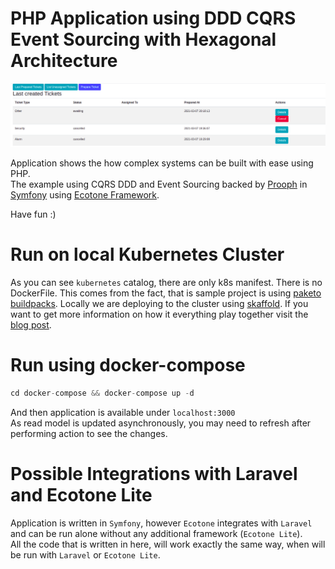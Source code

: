 # PHP Application using DDD CQRS Event Sourcing with Hexagonal Architecture

![alt text](documentation/ddd-cqrs-event-sourcing-php-hexagonal-architecture.png "PHP Application using DDD CQRS Event Sourcing with Hexagonal Architecture") 

Application shows the how complex systems can be built with ease using PHP.      
The example using CQRS DDD and Event Sourcing backed by [Prooph](http://getprooph.org/) in [Symfony](http://symfony.com/) using [Ecotone Framework](https://github.com/ecotoneframework/ecotone).  

Have fun :)

# Run on local Kubernetes Cluster

As you can see `kubernetes` catalog, there are only k8s manifest. There is no DockerFile. 
This comes from the fact, that is sample project is using [paketo buildpacks](https://paketo.io). 
Locally we are deploying to the cluster using [skaffold](https://skaffold.dev/). 
If you want to get more information on how it everything play together visit the [blog post](https://blog.ecotone.tech).

# Run using docker-compose

```php 
cd docker-compose && docker-compose up -d
```
And then application is available under `localhost:3000`  
As read model is updated asynchronously, you may need to refresh after performing action to see the changes.

# Possible Integrations with Laravel and Ecotone Lite

Application is written in `Symfony`, however `Ecotone` integrates with `Laravel` and can be run alone without any additional framework (`Ecotone Lite`).  
All the code that is written in here, will work exactly the same way, when will be run with `Laravel` or `Ecotone Lite`.
